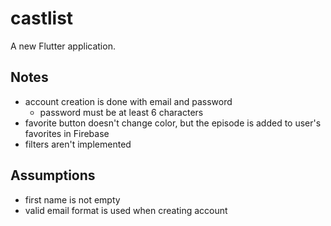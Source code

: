 # castlist

A new Flutter application.

## Notes
- account creation is done with email and password
  - password must be at least 6 characters
- favorite button doesn't change color, but the episode is added to user's favorites in Firebase
- filters aren't implemented

## Assumptions
- first name is not empty
- valid email format is used when creating account
